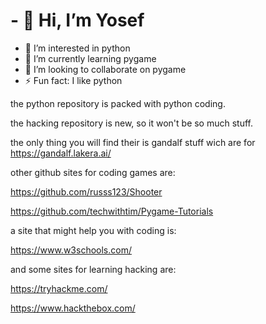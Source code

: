 # - 👋 Hi, I’m Yosef


- 👀 I’m interested in python
- 🌱 I’m currently learning pygame
- 💞️ I’m looking to collaborate on pygame
- ⚡ Fun fact: I like python
  
the python repository is packed with python coding.

the hacking repository is new, so it won't be so much stuff.

the only thing you will find their is gandalf stuff wich are for https://gandalf.lakera.ai/

other github sites for coding games are:

https://github.com/russs123/Shooter

https://github.com/techwithtim/Pygame-Tutorials

a site that might help you with coding is:

https://www.w3schools.com/

and some sites for learning hacking are:

https://tryhackme.com/

https://www.hackthebox.com/










<!---
python3-12/python3-12 is a ✨ special ✨ repository because its `README.md` (this file) appears on your GitHub profile.
You can click the Preview link to take a look at your changes.
--->
